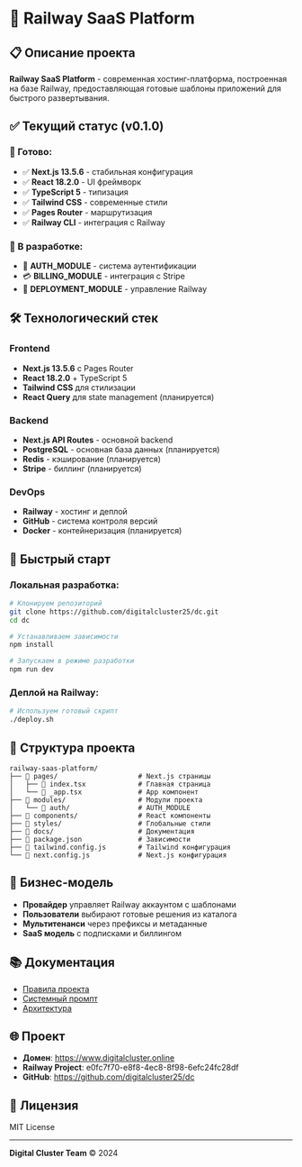 # 🚀 Railway SaaS Platform

## 📋 Описание проекта

**Railway SaaS Platform** - современная хостинг-платформа, построенная на базе Railway, предоставляющая готовые шаблоны приложений для быстрого развертывания.

## ✅ Текущий статус (v0.1.0)

### 🎯 Готово:
- ✅ **Next.js 13.5.6** - стабильная конфигурация
- ✅ **React 18.2.0** - UI фреймворк  
- ✅ **TypeScript 5** - типизация
- ✅ **Tailwind CSS** - современные стили
- ✅ **Pages Router** - маршрутизация
- ✅ **Railway CLI** - интеграция с Railway

### 🔄 В разработке:
- 🔐 **AUTH_MODULE** - система аутентификации
- 💳 **BILLING_MODULE** - интеграция с Stripe
- 🚀 **DEPLOYMENT_MODULE** - управление Railway

## 🛠️ Технологический стек

### Frontend
- **Next.js 13.5.6** с Pages Router
- **React 18.2.0** + TypeScript 5
- **Tailwind CSS** для стилизации
- **React Query** для state management (планируется)

### Backend  
- **Next.js API Routes** - основной backend
- **PostgreSQL** - основная база данных (планируется)
- **Redis** - кэширование (планируется)
- **Stripe** - биллинг (планируется)

### DevOps
- **Railway** - хостинг и деплой
- **GitHub** - система контроля версий
- **Docker** - контейнеризация (планируется)

## 🚀 Быстрый старт

### Локальная разработка:
```bash
# Клонируем репозиторий
git clone https://github.com/digitalcluster25/dc.git
cd dc

# Устанавливаем зависимости
npm install

# Запускаем в режиме разработки
npm run dev
```

### Деплой на Railway:
```bash
# Используем готовый скрипт
./deploy.sh
```

## 📁 Структура проекта

```
railway-saas-platform/
├── 📄 pages/                    # Next.js страницы
│   ├── 📄 index.tsx             # Главная страница
│   └── 📄 _app.tsx              # App компонент
├── 📁 modules/                  # Модули проекта
│   └── 📁 auth/                 # AUTH_MODULE
├── 📁 components/               # React компоненты
├── 📁 styles/                   # Глобальные стили
├── 📁 docs/                     # Документация
├── 📄 package.json              # Зависимости
├── 📄 tailwind.config.js        # Tailwind конфигурация
└── 📄 next.config.js            # Next.js конфигурация
```

## 🎯 Бизнес-модель

- **Провайдер** управляет Railway аккаунтом с шаблонами
- **Пользователи** выбирают готовые решения из каталога
- **Мультитенанси** через префиксы и метаданные
- **SaaS модель** с подписками и биллингом

## 📚 Документация

- [Правила проекта](./docs/projectrules.md)
- [Системный промпт](./docs/system-prompt.md)
- [Архитектура](./docs/architecture.md)

## 🌐 Проект

- **Домен**: https://www.digitalcluster.online
- **Railway Project**: e0fc7f70-e8f8-4ec8-8f98-6efc24fc28df
- **GitHub**: https://github.com/digitalcluster25/dc

## 📄 Лицензия

MIT License

---

**Digital Cluster Team** © 2024
